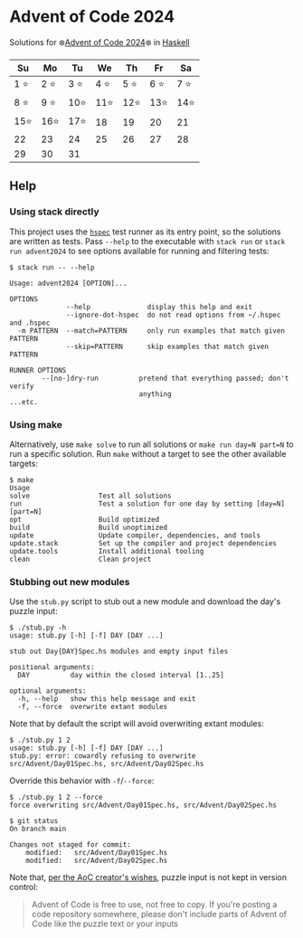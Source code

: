 # Advent of Code 2024

Solutions for ❄️[Advent of Code 2024]❄️ in [Haskell]

| Su   | Mo   | Tu   | We   | Th   | Fr   | Sa   |
| ---- | ---- | ---- | ---- | ---- | ---- | ---- |
| 1 ⭐ | 2 ⭐ | 3 ⭐ | 4 ⭐ | 5 ⭐ | 6 ⭐ | 7 ⭐ |
| 8 ⭐ | 9 ⭐ | 10⭐ | 11⭐ | 12⭐ | 13⭐ | 14⭐ |
| 15⭐ | 16⭐ | 17⭐ | 18   | 19   | 20   | 21   |
| 22   | 23   | 24   | 25   | 26   | 27   | 28   |
| 29   | 30   | 31   |      |      |      |      |

## Help

### Using stack directly

This project uses the [`hspec`][hspec] test runner as its entry point,
so the solutions are written as tests. Pass `--help` to the executable
with `stack run` or `stack run advent2024` to see options available for
running and filtering tests:

```console
$ stack run -- --help

Usage: advent2024 [OPTION]...

OPTIONS
              --help              display this help and exit
              --ignore-dot-hspec  do not read options from ~/.hspec and .hspec
  -m PATTERN  --match=PATTERN     only run examples that match given PATTERN
              --skip=PATTERN      skip examples that match given PATTERN

RUNNER OPTIONS
        --[no-]dry-run          pretend that everything passed; don't verify
                                anything
...etc.
```

### Using make

Alternatively, use `make solve` to run all solutions or
`make run day=N part=N` to run a specific solution. Run `make` without
a target to see the other available targets:

```console
$ make
Usage
solve                 Test all solutions
run                   Test a solution for one day by setting [day=N] [part=N]
opt                   Build optimized
build                 Build unoptimized
update                Update compiler, dependencies, and tools
update.stack          Set up the compiler and project dependencies
update.tools          Install additional tooling
clean                 Clean project
```

### Stubbing out new modules

Use the `stub.py` script to stub out a new module and download the
day's puzzle input:

```console
$ ./stub.py -h
usage: stub.py [-h] [-f] DAY [DAY ...]

stub out Day{DAY}Spec.hs modules and empty input files

positional arguments:
  DAY          day within the closed interval [1..25]

optional arguments:
  -h, --help   show this help message and exit
  -f, --force  overwrite extant modules
```

Note that by default the script will avoid overwriting extant modules:

```console
$ ./stub.py 1 2
usage: stub.py [-h] [-f] DAY [DAY ...]
stub.py: error: cowardly refusing to overwrite src/Advent/Day01Spec.hs, src/Advent/Day02Spec.hs
```

Override this behavior with `-f`/`--force`:

```console
$ ./stub.py 1 2 --force
force overwriting src/Advent/Day01Spec.hs, src/Advent/Day02Spec.hs

$ git status
On branch main

Changes not staged for commit:
    modified:   src/Advent/Day01Spec.hs
    modified:   src/Advent/Day02Spec.hs
```

Note that, [per the AoC creator's wishes][Copying], puzzle input is not
kept in version control:

> Advent of Code is free to use, not free to copy. If you're posting a
> code repository somewhere, please don't include parts of Advent of
> Code like the puzzle text or your inputs

[Advent of Code 2024]: https://adventofcode.com/2024
[Haskell]: https://www.haskell.org
[hspec]: https://hspec.github.io
[Copying]: https://adventofcode.com/about#faq_copying
